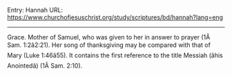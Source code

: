 Entry: Hannah
URL: https://www.churchofjesuschrist.org/study/scriptures/bd/hannah?lang=eng

---

Grace. Mother of Samuel, who was given to her in answer to prayer (1Â Sam. 1:2â2:21). Her song of thanksgiving may be compared with that of Mary (Luke 1:46â55). It contains the first reference to the title Messiah (âhis Anointedâ) (1Â Sam. 2:10).
